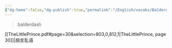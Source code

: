 ```yaml
---
{"dg-home":false,"dg-publish":true,"permalink":"/English/vocabs/Balderdash/","dgPassFrontmatter":true}
---
```



> balderdash

[[TheLittlePrince.pdf#page=30&selection=803,0,812,1|TheLittlePrince, page 30]]|胡言乱语